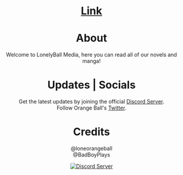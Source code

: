 <div align="center">
<h1><a href="https://novels-production.up.railway.app/home" target="_blank">Link</a><h1>
  <h1>About</h1>
  <p>Welcome to LonelyBall Media, here you can read all of our novels and manga!</p>
  <h1>Updates | Socials</h1>
  <p>Get the latest updates by joining the official <a href="https://discord.gg/j3YamACwPu" target="_blank">Discord Server</a>.
  </br>
  Follow Orange Ball's <a href="https://mobile.twitter.com/LoneOrangeBall" target="_blank">Twitter</a>.
  </p>
  <h1>Credits</h1>
  <p>
  @loneorangeball
  </br>
  @BadBoyPlays
  </p>
  
  <p>
    <a href="https://discord.gg/j3YamACwPu">
      <img title="Discord Server" src="https://img.shields.io/discord/760641617136320522?color=347deb&label=Discord%20Server&logo=Discord">
    </a>
  </p>
